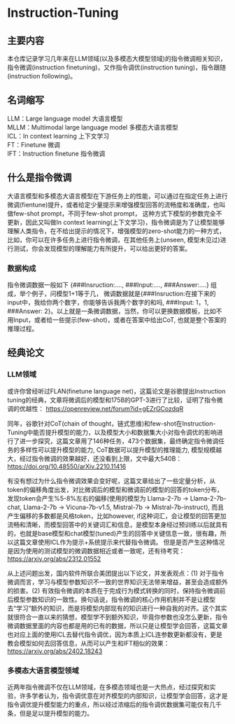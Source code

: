 # Instruction-Tuning

## 主要内容
本仓库记录学习几年来在LLM领域(以及多模态大模型领域)的指令微调相关知识，指令微调(instruction finetuning)，又作指令调优(instruction tuning)，指令跟随(instruction following)。

## 名词缩写
LLM：Large language model 大语言模型
<br />MLLM：Multimodal large language model 多模态大语言模型
<br />ICL：In context learning 上下文学习
<br />FT：Finetune 微调
<br />IFT：Instruction finetune 指令微调

## 什么是指令微调
大语言模型和多模态大语言模型在下游任务上的性能，可以通过在指定任务上进行微调(fientune)提升，或者给定少量提示来增强模型回答的流畅度和准确度，也叫做few-shot prompt，不同于few-shot prompt， 这种方式下模型的参数完全不更新，因此又叫做In context learning(上下文学习)，指令微调是为了让模型能够理解人类指令，在不给出提示的情况下，增强模型的zero-shot能力的一种方式，比如，你可以在许多任务上进行指令微调，在其他任务上(unseen, 模型未见过)进行测试，你会发现模型的理解能力有所提升，可以给出更好的答案。

### 数据构成
指令微调数据一般如下 {###Insruction:...., ###Input:...., ###Answer:....} 组成，举个例子，问模型1+1等于几， 微调数据就是{###Insruction:在接下来的input中，我给你两个数字，你能够告诉我两个数字的和吗, ###Input: 1，1, ###Answer: 2}。以上就是一条微调数据，当然，你可以更换数据模板，比如不用Input，或者给一些提示(few-shot)，或者在答案中给出CoT, 也就是整个答案的推理过程。

## 经典论文
### LLM领域
或许你曾经听过FLAN(finetune language net)，这篇论文是谷歌提出Instruction tuning的经典，文章将微调后的模型和175B的GPT-3进行了比较，证明了指令微调的优越性：
https://openreview.net/forum?id=gEZrGCozdqR

同年，谷歌针对CoT(chain of thought，链式思维)和few-shot在Instruction-Tuning中能否提升模型的能力，以及模型大小和数据集大小对指令调优的影响进行了进一步探究，这篇文章用了146种任务，473个数据集，最终确定指令微调任务的多样性可以提升模型的能力, CoT数据可以提升模型的推理能力, 模型规模越大，经过指令微调的效果越好，还没看到上限，文中最大540B：
https://doi.org/10.48550/arXiv.2210.11416

有没有想过为什么指令微调效果会变好呢，这篇文章给出了一些定量分析，从token的偏移角度出发，对比微调后的模型和微调前的模型的回答的token分布，发现token会产生%5-8%左右的偏移(使用的模型为 Llama-2-7b -> Llama-2-7b-chat,  Llama-2-7b -> Vicuna-7b-v1.5, Mistral-7b -> Mistral-7b-instruct), 而且产生偏移的多数都是风格token，比如however, if这种词汇，会让模型的回答更加流畅和清晰，而模型回答中的关键词汇和信息，是模型本身经过预训练以后就具有的，也就是base模型和chat模型(tuned)产生的回答中关键信息一致，很有趣，所以这篇文章使用ICL作为提示+系统提示来代替指令微调。  但是是否产生这种情况是因为使用的测试模型的微调数据相近或者一致呢，还有待考究：https://arxiv.org/abs/2312.01552 

从上述问题出发，国内软件所联合美团提出以下论文，并发表观点：(1) 对于指令微调而言，学习与模型参数知识不一致的世界知识无法带来增益，甚至会造成额外的损害。(2) 有效指令微调的本质在于完成行为模式转换的同时，保持指令微调前后模型参数知识的一致性。换句话说，指令微调的核心作用机制并不是让模型去“学习”额外的知识，而是将模型内部现有的知识进行一种自我的对齐。这个其实就很符合一直以来的猜想，模型学不到额外知识，毕竟你参数也没怎么更新，指令微调数据里面的内容也都是用的已有的数据，所以只是让模型学会回答，这篇文章也对应上面的使用ICL去替代指令调优，因为本质上ICL连参数更新都没有，更是教会模型如何去回答信息，从而可以产生和IFT相似的效果：https://arxiv.org/abs/2402.18243

### 多模态大语言模型领域

近两年指令微调不仅在LLM领域，在多模态领域也是一大热点，经过探究和实验，许多学者认为，指令调优意在对齐模型的内部知识，让模型学会回答，这才是指令调优提升模型能力的重点，所以经过浓缩后的指令调优数据集可能仅有几千条，但是足以提升模型的能力。
 

